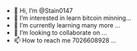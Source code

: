 - 👋 Hi, I’m @Stain0147
- 👀 I’m interested in learn bitcoin minning...
- 🌱 I’m currently learning many more ...
- 💞️ I’m looking to collaborate on ...
- 📫 How to reach me 7026608928 ...

<!---
Stain0147/Stain0147 is a ✨ special ✨ repository because its `README.md` (this file) appears on your GitHub profile.
You can click the Preview link to take a look at your changes.
--->
